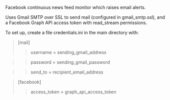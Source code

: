 Facebook continuous news feed monitor which raises email alerts.

Uses Gmail SMTP over SSL to send mail (configured in gmail_smtp.ssl), and a Facebook Graph API access token with read_stream permissions.

To set up, create a file credentials.ini in the main directory with:

>[mail]
>> username = sending_gmail_address

>> password = sending_gmail_password

>> send_to = recipient_email_address

>[facebook]
>> access_token = graph_api_access_token
